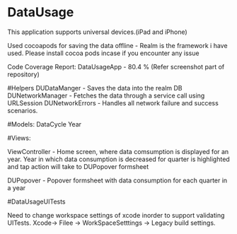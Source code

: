 # DataUsage

This application supports universal devices.(iPad and iPhone)

Used cocoapods for saving the data offline - Realm is the framework i have used.
Please install cocoa pods incase if you encounter any issue

Code Coverage Report: DataUsageApp - 80.4 % (Refer screenshot part of repository)

#Helpers
DUDataManger - Saves the data into the realm DB
DUNetworkManager - Fetches the data through a service call using URLSession
DUNetworkErrors - Handles all network failure and success scenarios.

#Models:
DataCycle
Year

#Views:

ViewController - Home screen, where data comsumption is displayed for an year. Year in which data consumption is decreased for
                  quarter is highlighted and tap action will take to DUPopover formsheet
                  
DUPopover - Popover formsheet with data consumption for each quarter in a year

#DataUsageUITests

Need to change workspace settings of xcode inorder to support validating UITests.
Xcode-> Filee -> WorkSpaceSetttings -> Legacy build settings.
